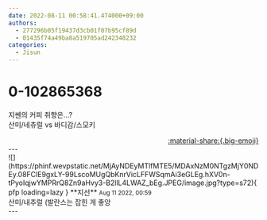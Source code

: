 ```yaml
---
date: 2022-08-11 00:58:41.474000+09:00
authors:
  - 277296b05f19437d3cb01f07b95cf89d
  - 01435f74a49ba8a519705ad242348232
categories:
  - Jisun
---
```


# 0-102865368

<div class="post-container" markdown="1">
<div class="content-container md-sidebar__scrollwrap" markdown="1">

지쎈의 커피 취향은…?<br>산미/네츄럴 vs 바디감/스모키

</div>
</div>

<div style="text-align: right;" markdown="1">
<a href="https://weverse.io/fromis9/fanpost/0-102865368" style="text-align: right;">:material-share:{.big-emoji}</a>
</div>
---

<div class="comments-container md-sidebar__scrollwrap" markdown="1">
<div class="comment" markdown="1">
<div class='id-container' markdown="1">
![](https://phinf.wevpstatic.net/MjAyNDEyMTlfMTE5/MDAxNzM0NTgzMjY0NDEy.08FClE9gxLY-99LscoMUgQbKnrVicLFFWSqmAi3eGLEg.hXV0n-tPyoIqjwYMPRrQ8Zn9aHvy3-B2llL4LWAZ_bEg.JPEG/image.jpg?type=s72){ pfp loading=lazy }
**<span class="artist">지선</span>** <small>Aug 11 2022, 00:59</small><br>
</div>
<div class='comment-body' markdown="1">
산미/내추럴 (발란스는 잡힌 게 좋앙
</div>
</div>
</div>
---
